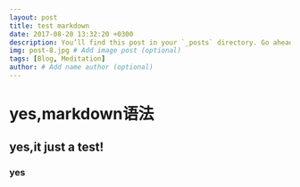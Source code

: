 ```yaml
---
layout: post
title: test markdown 
date: 2017-08-20 13:32:20 +0300
description: You’ll find this post in your `_posts` directory. Go ahead and edit it and re-build the site to see your changes. # Add post description (optional)
img: post-8.jpg # Add image post (optional)
tags: [Blog, Meditation]
author: # Add name author (optional)
---
```



# yes,markdown语法

## yes,it just a test!

### yes
